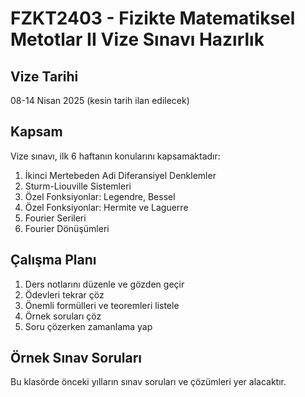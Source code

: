 # FZKT2403 - Fizikte Matematiksel Metotlar II Vize Sınavı Hazırlık

## Vize Tarihi
08-14 Nisan 2025 (kesin tarih ilan edilecek)

## Kapsam
Vize sınavı, ilk 6 haftanın konularını kapsamaktadır:

1. İkinci Mertebeden Adi Diferansiyel Denklemler
2. Sturm-Liouville Sistemleri
3. Özel Fonksiyonlar: Legendre, Bessel
4. Özel Fonksiyonlar: Hermite ve Laguerre
5. Fourier Serileri 
6. Fourier Dönüşümleri

## Çalışma Planı
1. Ders notlarını düzenle ve gözden geçir
2. Ödevleri tekrar çöz
3. Önemli formülleri ve teoremleri listele
4. Örnek soruları çöz
5. Soru çözerken zamanlama yap

## Örnek Sınav Soruları
Bu klasörde önceki yılların sınav soruları ve çözümleri yer alacaktır.
